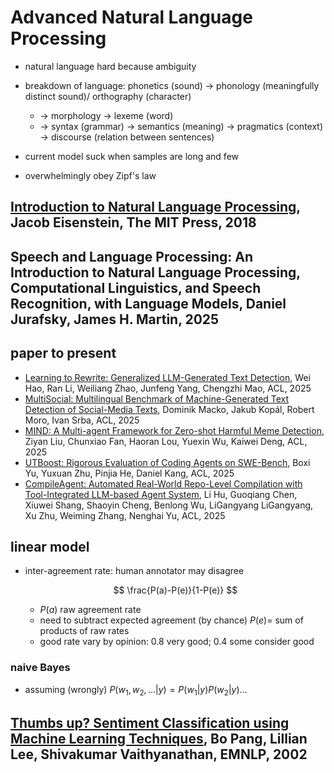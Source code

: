 # Advanced Natural Language Processing

- natural language hard because ambiguity
- breakdown of language: phonetics (sound) → phonology
    (meaningfully distinct sound)/ orthography (character)
    - → morphology → lexeme (word)
    - → syntax (grammar) → semantics (meaning) → pragmatics (context)
        → discourse (relation between sentences)

- current model suck when samples are long and few
- overwhelmingly obey Zipf's law

## [Introduction to Natural Language Processing](https://github.com/jacobeisenstein/gt-nlp-class/blob/master/notes/eisenstein-nlp-notes.pdf), Jacob Eisenstein, The MIT Press, 2018

## Speech and Language Processing: An Introduction to Natural Language Processing, Computational Linguistics, and Speech Recognition, with Language Models, Daniel Jurafsky, James H. Martin, 2025

## paper to present

- [Learning to Rewrite: Generalized LLM-Generated Text Detection](https://aclanthology.org/2025.acl-long.322/), Wei Hao, Ran Li, Weiliang Zhao, Junfeng Yang, Chengzhi Mao, ACL, 2025
- [MultiSocial: Multilingual Benchmark of Machine-Generated Text Detection of Social-Media Texts](https://aclanthology.org/2025.acl-long.36/), Dominik Macko, Jakub Kopál, Robert Moro, Ivan Srba, ACL, 2025
- [MIND: A Multi-agent Framework for Zero-shot Harmful Meme Detection](https://aclanthology.org/2025.acl-long.46/), Ziyan Liu, Chunxiao Fan, Haoran Lou, Yuexin Wu, Kaiwei Deng, ACL, 2025
- [UTBoost: Rigorous Evaluation of Coding Agents on SWE-Bench](https://aclanthology.org/2025.acl-long.189/), Boxi Yu, Yuxuan Zhu, Pinjia He, Daniel Kang, ACL, 2025
- [CompileAgent: Automated Real-World Repo-Level Compilation with Tool-Integrated LLM-based Agent System](https://aclanthology.org/2025.acl-long.103/), Li Hu, Guoqiang Chen, Xiuwei Shang, Shaoyin Cheng, Benlong Wu, LiGangyang LiGangyang, Xu Zhu, Weiming Zhang, Nenghai Yu, ACL, 2025

## linear model

- inter-agreement rate: human annotator may disagree

    $$
    \frac{P(a)-P(e)}{1-P(e)}
    $$

    - $P(a)$ raw agreement rate
    - need to subtract expected agreement (by chance) $P(e)=$ sum of
        products of raw rates
    - good rate vary by opinion: 0.8 very good; 0.4 some consider good

### naive Bayes

- assuming (wrongly) $P(w_1,w_2,…|y)=P(w_1|y)P(w_2|y)…$

## [Thumbs up? Sentiment Classification using Machine Learning Techniques](https://aclanthology.org/W02-1011.pdf), Bo Pang, Lillian Lee, Shivakumar Vaithyanathan, EMNLP, 2002
